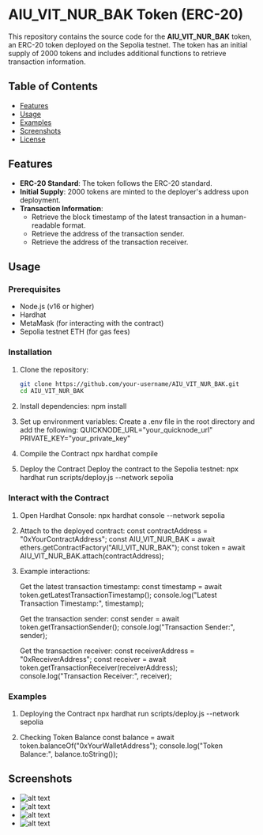 # AIU_VIT_NUR_BAK Token (ERC-20)

This repository contains the source code for the **AIU_VIT_NUR_BAK** token, an ERC-20 token deployed on the Sepolia testnet. The token has an initial supply of 2000 tokens and includes additional functions to retrieve transaction information.

## Table of Contents
- [Features](#features)
- [Usage](#usage)
- [Examples](#examples)
- [Screenshots](#screenshots)
- [License](#license)

## Features

- **ERC-20 Standard**: The token follows the ERC-20 standard.
- **Initial Supply**: 2000 tokens are minted to the deployer's address upon deployment.
- **Transaction Information**:
  - Retrieve the block timestamp of the latest transaction in a human-readable format.
  - Retrieve the address of the transaction sender.
  - Retrieve the address of the transaction receiver.

## Usage

### Prerequisites

- Node.js (v16 or higher)
- Hardhat
- MetaMask (for interacting with the contract)
- Sepolia testnet ETH (for gas fees)

### Installation

1. Clone the repository:
   ```bash
   git clone https://github.com/your-username/AIU_VIT_NUR_BAK.git
   cd AIU_VIT_NUR_BAK

2. Install dependencies:
    npm install

3. Set up environment variables:
    Create a .env file in the root directory and add the following:
    QUICKNODE_URL="your_quicknode_url"
    PRIVATE_KEY="your_private_key"

4. Compile the Contract
    npx hardhat compile

5. Deploy the Contract
    Deploy the contract to the Sepolia testnet:
    npx hardhat run scripts/deploy.js --network sepolia

### Interact with the Contract

1. Open Hardhat Console:
    npx hardhat console --network sepolia

2. Attach to the deployed contract:
    const contractAddress = "0xYourContractAddress";
    const AIU_VIT_NUR_BAK = await ethers.getContractFactory("AIU_VIT_NUR_BAK");
    const token = await AIU_VIT_NUR_BAK.attach(contractAddress);

3. Example interactions:

    Get the latest transaction timestamp:
    const timestamp = await token.getLatestTransactionTimestamp();
    console.log("Latest Transaction Timestamp:", timestamp);

    Get the transaction sender:
    const sender = await token.getTransactionSender();
    console.log("Transaction Sender:", sender);

    Get the transaction receiver:
    const receiverAddress = "0xReceiverAddress";
    const receiver = await token.getTransactionReceiver(receiverAddress);
    console.log("Transaction Receiver:", receiver);

### Examples

1. Deploying the Contract
    npx hardhat run scripts/deploy.js --network sepolia

2. Checking Token Balance
    const balance = await token.balanceOf("0xYourWalletAddress");
    console.log("Token Balance:", balance.toString());

## Screenshots
- ![alt text](11.png)
- ![alt text](12.png)
- ![alt text](13.png)
- ![alt text](14.png)

